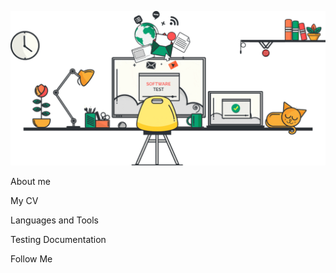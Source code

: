 ![Header](https://github.com/VictoriaMir5/VictoriaMir5/blob/main/assets/Software-Test-Management.gif)

About me

My CV

Languages and Tools

Testing Documentation

Follow Me
